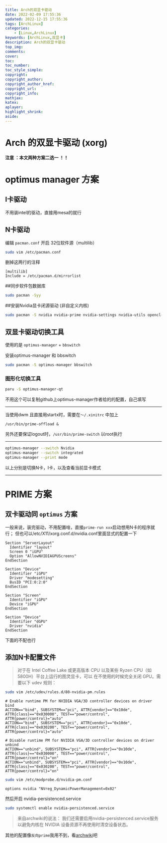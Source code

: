 ```yaml
---
title: Arch的双显卡驱动
date: 2022-02-09 17:55:36
updated: 2022-12-15 17:55:36
tags: [ArchLinux]
categories: 
    - [Linux,ArchLinux]
keywords: [ArchLinux,双显卡]
description: Arch的双显卡驱动
top_img:
comments:
cover:
toc:
toc_number:
toc_style_simple:
copyright:
copyright_author:
copyright_author_href:
copyright_url:
copyright_info:
mathjax:
katex:
aplayer:
highlight_shrink:
aside:
---
```

# Arch 的双显卡驱动 (xorg)
**注意 ：本文两种方案二选一 ！！**
# optimus manager 方案
## I卡驱动

不用装intel的驱动，直接用mesa的就行

## N卡驱动

编辑 `pacman.conf` 开启 32位软件源（multilib）
```bash
sudo vim /etc/pacman.conf
```
删掉这两行的注释
```text
[multilib]
Include = /etc/pacman.d/mirrorlist
```
##同步软件包数据库

```bash
sudo pacman -Syy
```
##安装Nvidia显卡闭源驱动 (非自定义内核)
```bash
sudo pacman -S nvidia nvidia-prime nvidia-settings nvidia-utils opencl-nvidia lib32-nvidia-utils lib32-opencl-nvidia
```


## 双显卡驱动切换工具
使用的是 `optimus-manager` + `bbswitch`

安装optimus-manager 和 bbswitch
```bash
sudo pacman -S optimus-manager bbswitch
```
### 图形化切换工具
```bash
paru -S optimus-manager-qt
```
不用这个可以复制github上optimus-manager作者给的的配置，自己填写

***********
当使用dwm 且直接用startx时，需要在`～/.xinitrc` 中加上 
```text
/usr/bin/prime-offload &
```
另外还要保证logout时，`/usr/bin/prime-switch` 以root执行
********
```bash
optimus-manager --switch Nvidia
optimus-manager --switch integrated
optimus-manager --print mode
```
以上分别是切换N卡，I卡，以及查看当前显卡模式
*********************
# PRIME 方案
## 双卡驱动同 `optimus` 方案
一般来说，装完驱动，不用配置啥，直接`prime-run xxx`启动想用N卡的程序就行；
但也可以/etc/X11/xorg.conf.d/nvidia.conf里面显式的配置一下
```text
Section "ServerLayout"
  Identifier "layout"
  Screen 0 "iGPU"
  Option "AllowNVIDIAGPUScreens"
EndSection

Section "Device"
  Identifier "iGPU"
  Driver "modesetting"
  BusID "PCI:0:2:0"
EndSection

Section "Screen"
  Identifier "iGPU"
  Device "iGPU"
EndSection

Section "Device"
  Identifier "dGPU"
  Driver "nvidia"
EndSection
```
下面的不配也行
## 添加N卡配置文件
> 对于在 Intel Coffee Lake 或更高版本 CPU 以及某些 Ryzen CPU（如 5800H）平台上运行的图灵显卡，可以 在不使用的时候完全关闭 GPU。需要以下 udev 规则：
```bash
sudo vim /etc/udev/rules.d/80-nvidia-pm.rules
```
```text
# Enable runtime PM for NVIDIA VGA/3D controller devices on driver bind
ACTION=="bind", SUBSYSTEM=="pci", ATTR{vendor}=="0x10de", ATTR{class}=="0x030000", TEST=="power/control", ATTR{power/control}="auto"
ACTION=="bind", SUBSYSTEM=="pci", ATTR{vendor}=="0x10de", ATTR{class}=="0x030200", TEST=="power/control", ATTR{power/control}="auto"

# Disable runtime PM for NVIDIA VGA/3D controller devices on driver unbind
ACTION=="unbind", SUBSYSTEM=="pci", ATTR{vendor}=="0x10de", ATTR{class}=="0x030000", TEST=="power/control", ATTR{power/control}="on"
ACTION=="unbind", SUBSYSTEM=="pci", ATTR{vendor}=="0x10de", ATTR{class}=="0x030200", TEST=="power/control", ATTR{power/control}="on"
```
```bash
sudo vim /etc/modprobe.d/nvidia-pm.conf 
```
```text
options nvidia "NVreg_DynamicPowerManagement=0x02"
```
然后开启 nvidia-persistenced.service 
```bash
sudo systemctl enable nvidia-persistenced.service
```
> 来自archwiki的说法：
> 我们还需要启用nvidia-persistenced.service服务以避免内核在 NVIDIA 设备资源不再使用时清空设备状态。

其他的配置像`反向prime`我用不到，看[archwiki](https://wiki.archlinux.org/title/PRIME)吧